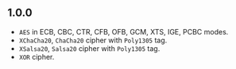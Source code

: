 ## 1.0.0

- `AES` in ECB, CBC, CTR, CFB, OFB, GCM, XTS, IGE, PCBC modes.
- `XChaCha20`, `ChaCha20` cipher with `Poly1305` tag.
- `XSalsa20`, `Salsa20` cipher with `Poly1305` tag.
- `XOR` cipher.
